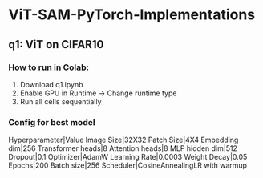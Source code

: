 # ViT-SAM-PyTorch-Implementations

## q1: ViT on CIFAR10
### How to run in Colab:
1. Download q1.ipynb
2. Enable GPU in Runtime -> Change runtime type
3. Run all cells sequentially

### Config for best model
Hyperparameter|Value
Image Size|32X32
Patch Size|4X4
Embedding dim|256
Transformer heads|8
Attention heads|8
MLP hidden dim|512
Dropout|0.1
Optimizer|AdamW
Learning Rate|0.0003
Weight Decay|0.05
Epochs|200
Batch size|256
Scheduler|CosineAnnealingLR with warmup
